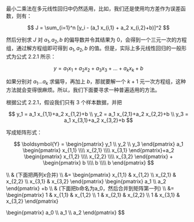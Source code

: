 

最小二乘法在多元线性回归中仍然适用，比如，我们还是使用均方差作为误差函数，则有：

$$
J = \sum_{i=1}^n [y_i - (a_1 x_{i,1} + a_2 x_{i,2}+b)]^2
$$

然后分别求 $J$ 对 $a_1, a_2, b$ 的偏导数并令其结果为 0，会得到一个三元一次的方程组，通过解方程组即可得到 $a_1, a_2, b$ 的值。但是，实际上多元线性回归的一般形式为公式 2.2.1 所示：

$$
y = a_1x_1 + a_2x_2 +a_3x_3 + \dots + a_kx_k + b \tag{2.2.1}
$$

如果分别对 $a_1 \dots a_k$ 求偏导，再加上 $b$，那就要解一个 $k+1$ 元一次方程组，这种方法就会变得很麻烦。所以，我们下面要寻求一种普遍适用的方法。

根据公式 2.2.1，假设我们只有 3 个样本数据，并把

$$
y_1 = a_1 x_{1,1}+a_2 x_{1,2}+b
\\
y_2 = a_1 x_{2,1}+a_2 x_{2,2}+b
\\
y_3 = a_1 x_{3,1}+a_2 x_{3,2}+b
$$

写成矩阵形式：

$$
\boldsymbol{Y} = 
\begin{pmatrix}
y_1
\\
y_2
\\
y_3
\end{pmatrix}
a_1 
\begin{pmatrix}
    x_{1,1} 
    \\\\
    x_{2,1}
    \\\\
    x_{3,1}
\end{pmatrix}+a_2 
\begin{pmatrix}
    x_{1,2} 
    \\\\
    x_{2,2}
    \\\\
    x_{3,2}
\end{pmatrix}
+ 
\begin{pmatrix}
    b
    \\\\
    b
    \\\\
    b
\end{pmatrix}
$$

\\\\
& (下面把两列x合并)
\\\\
&=
\begin{pmatrix} 
x_{1,1} & x_{1,2}
\\\\
x_{2,1} & x_{2,2}
\\\\
x_{3,1} & x_{3,2}
\end{pmatrix} 
\begin{pmatrix} 
a_1
\\\\
a_2
\end{pmatrix} +b 
\\\\
& (下面把b命名为a_0，然后合并到矩阵第一列)
\\\\
&=
\begin{pmatrix} 
1 & x_{1,1} & x_{1,2}
\\\\
1 & x_{2,1} & x_{2,2}
\\\\
1 & x_{3,1} & x_{3,2}
\end{pmatrix} 

\begin{pmatrix} 
a_0
\\\\
a_1
\\\\
a_2
\end{pmatrix}
$$
